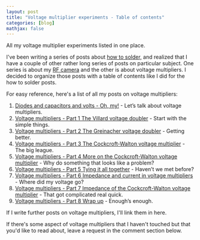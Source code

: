 ```yaml
---
layout: post
title: "Voltage multiplier experiments - Table of contents"
categories: [blog]
mathjax: false
--- 
```

All my voltage multiplier experiments listed in one place.

I've been writing a series of posts about [how to solder,](howtosolder-toc) and realized that I have a couple of other rather long series of posts on particular subject.  One series is about my [RF camera](rfcamera) and the other is about voltage multipliers.  I decided to organize those posts with a table of contents like I did for the how to solder posts.

For easy reference, here's a list of all my posts on voltage multipliers:

1.  [Diodes and capacitors and volts - Oh, my!](diode-capacitors-volts) - Let’s talk about voltage multipliers.
2.  [Voltage multipliers - Part 1 The Villard voltage doubler](diode-capacitors-volts-pt1) - Start with the simple things.
3.  [Voltage multipliers - Part 2 The Greinacher voltage doubler](diode-capacitors-volts-pt2) - Getting better.
4.  [Voltage multipliers - Part 3 The Cockcroft-Walton voltage multiplier](diode-capacitors-volts-pt3) - The big league.
5.  [Voltage multipliers - Part 4 More on the Cockcroft-Walton voltage multiplier](diode-capacitors-volts-pt4) - Why do something that looks like a problem?
6.  [Voltage multipliers - Part 5 Tying it all together](diode-capacitors-volts-pt5) - Haven’t we met before?
7.  [Voltage multipliers - Part 6 Impedance and current in voltage multipliers](diode-capacitors-volts-pt6) - Where did my voltage go?
8.  [Voltage multipliers - Part 7 Impedance of the Cockcroft-Walton voltage multiplier](diode-capacitors-volts-pt7) - That got complicated real quick.
9.  [Voltage multipliers - Part 8 Wrap up](diode-capacitors-volts-pt8) - Enough’s enough.

If I write further posts on voltage multipliers, I'll link them in here.

If there's some aspect of voltage multipliers that I haven't touched but that you'd like to read about, leave a request in the comment section below.

